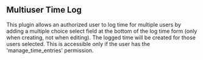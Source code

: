 Multiuser Time Log
------------------------------------

This plugin allows an authorized user to log time for multiple users by adding a multiple choice select field at the bottom of the log time form (only when creating, not when editing). The logged time will be created for those users selected. This is accessible only if the user has the 'manage_time_entries' permission.

